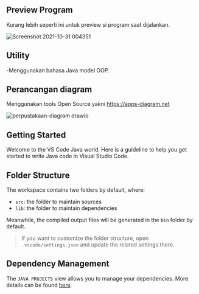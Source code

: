 ## Preview Program

Kurang lebih seperti ini untuk preview si program saat dijalankan.

![Screenshot 2021-10-31 004351](https://user-images.githubusercontent.com/74411596/139543597-54157e21-064e-4851-984d-9c89ed3bebd2.png)

## Utility

-Menggunakan bahasa Java model OOP.

## Perancangan diagram

Menggunakan tools Open Source yakni https://apps-diagram.net

![perpustakaan-diagram drawio](https://user-images.githubusercontent.com/74411596/139543671-e84826ad-3e46-4c74-ae6b-f734693ff4a5.png)

## Getting Started

Welcome to the VS Code Java world. Here is a guideline to help you get started to write Java code in Visual Studio Code.

## Folder Structure

The workspace contains two folders by default, where:

- `src`: the folder to maintain sources
- `lib`: the folder to maintain dependencies

Meanwhile, the compiled output files will be generated in the `bin` folder by default.

> If you want to customize the folder structure, open `.vscode/settings.json` and update the related settings there.

## Dependency Management

The `JAVA PROJECTS` view allows you to manage your dependencies. More details can be found [here](https://github.com/microsoft/vscode-java-dependency#manage-dependencies).
